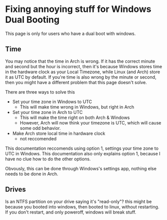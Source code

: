 # Fixing annoying stuff for Windows Dual Booting

This page is only for users who have a dual boot with windows.

## Time

You may notice that the time in Arch is wrong. If it has the correct minute and second but the hour is incorrect, then it's because Windows stores time in the hardware clock as your Local Timezone, while Linux (and Arch) store it as UTC by default. If you're time is also wrong by the minute or second, then you might have a different problem that this page doesn't solve.

There are three ways to solve this
 - Set your time zone in Windows to UTC
    - This will make time wrong in Windows, but right in Arch
 - Set your time zone in Arch to UTC
    - This will make the time right on both Arch & Windows
    - However, Arch will now think your timezone is UTC, which will cause some odd behavior.
 - Make Arch store local time in hardware clock
    - not reccomended

This documentation reccomends using option 1, settings your time zone to UTC in Windows. This documentation also only explains option 1, because I have no clue how to do the other options.

Obvously, this can be done through Windows's settings app, nothing else needs to be done in Arch.

## Drives

Is an NTFS partition on your drive saying it's "read-only"? this might be because you booted into windows, then booted to linux, without restarting. If you don't restart, and only poweroff, windows will break stuff.
